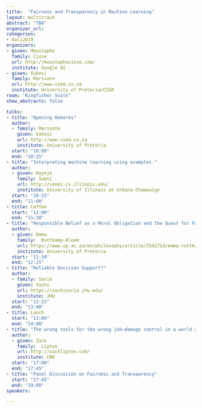 ```yaml
---
title:  "Fairness and Transparency in Machine Learning"
layout: multitrack
abstract: "TBA"
organizer_url:
categories:
- dali2019
organizers:
- given: Moustapha 
  family: Cisse
  url: http://moustaphacisse.com/
  institute: Google AI
- given: Vukosi 
  family: Marivate
  url: http://www.vima.co.za
  institute: University of Pretoria/CSIR
room: "Kingfisher Suite"
show_abstracts: false

talks:
- title: "Opening Remarks"
  author: 
  - family: Marivate
    given: Vukosi
    url: http://www.vima.co.za
    institute: University of Pretoria
  start: "10:00"
  end: "10:15" 
- title: "Interpreting machine learning using examples."
  author:
  - given: Koyejo
    family: Samni
    url: http://sanmi.cs.illinois.edu/
    institute: University of Illinois at Urbana-Champaign
  start: "10:15"
  end: "11:00" 
- title: Coffee
  start: "11:00"
  end: "11:30"
- title: "Responsible Belief as a Moral Obligation and the Quest for Fair and Transparent Machine Learning"
  author:
  - given: Emma
    family:  Ruttkamp-Bloem
    url: https://www.up.ac.za/en/philosophy/article/2542714/emma-ruttkamp-bloem
    institute: University of Pretoria
  start: "11:30"
  end: "12:15"   
- title: "Reliable Decision Support?"
  author: 
  - family: Saria
    given: Suchi
    url: https://suchisaria.jhu.edu/
    institute: JHU
  start: "12:15"
  end: "13:00" 
- title: Lunch
  start: "13:00"
  end: "14:00"
- title: "The wrong tools for the wrong job—damage control in a world awash with premature ML"
  author:
  - given: Zack
    family:  Lipton
    url: http://zacklipton.com/
    institute: CMU
  start: "17:00"
  end: "17:45" 
- title: "Panel Discussion on Fairness and Transparency"
  start: "17:45"
  end: "19:00" 
speakers:

---
```


